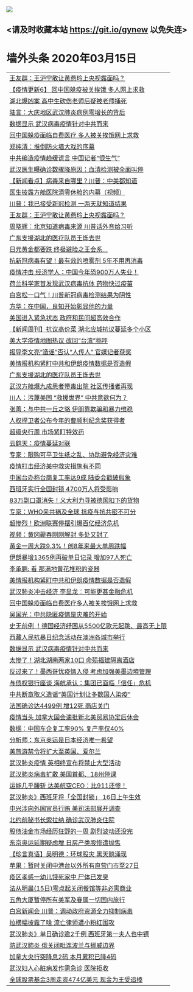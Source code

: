 
<tr>
  <td align=center><img src="https://cdn.jsdelivr.net/gh/gyoupiodf/im1/%E5%BE%AE%E4%BF%A1%E8%AF%B4%E6%98%8E4.jpg" /></td>  
</tr>

## <请及时收藏本站 https://git.io/gynew 以免失连> </a>
# 墙外头条 2020年03月15日</a>

<table>

<tr><td colspan="2" align="left"><a href="https://xball.casa/oo.aspx?name=c1143531&key=eqxowaguscvmxdgc&from=gy">王友群：王沪宁敢让黄燕玲上央视露面吗？</a></td></tr>
<tr><td colspan="2" align="left"><a href="https://xball.casa/oo.aspx?name=c1141344&key=eqxowaguscvmxdgc&from=gy">【疫情更新6】 回中国躲疫被关挨饿 多人网上求救</a></td></tr>
<tr><td colspan="2" align="left"><a href="https://xball.casa/oo.aspx?name=c1143513&key=eqxowaguscvmxdgc&from=gy">湖北爆凶案 高中生砍伤老师后疑被老师捅死</a></td></tr>
<tr><td colspan="2" align="left"><a href="https://xball.casa/oo.aspx?name=c1143527&key=eqxowaguscvmxdgc&from=gy">陆言：大庆地区武汉肺炎病例零增长的背后</a></td></tr>
<tr><td colspan="2" align="left"><a href="https://xball.casa/oo.aspx?name=c1143539&key=eqxowaguscvmxdgc&from=gy">数据显示 武汉病毒疫情针对中共而来</a></td></tr>
<tr><td colspan="2" align="left"><a href="https://xball.casa/oo.aspx?name=c1143530&key=eqxowaguscvmxdgc&from=gy">回中国躲疫面临自费医疗 多人被关挨饿网上求救</a></td></tr>
<tr><td colspan="2" align="left"><a href="https://xball.casa/oo.aspx?name=c1143528&key=eqxowaguscvmxdgc&from=gy">郑纯清：推倒防火墙大戏的序幕</a></td></tr>
<tr><td colspan="2" align="left"><a href="https://xball.casa/oo.aspx?name=c1143499&key=eqxowaguscvmxdgc&from=gy">中共编造疫情趋缓谎言 中国记者“很生气”</a></td></tr>
<tr><td colspan="2" align="left"><a href="https://xball.casa/oo.aspx?name=c1143552&key=eqxowaguscvmxdgc&from=gy">武汉医生曝确诊数骤降原因：血清检测被全面叫停</a></td></tr>
<tr><td colspan="2" align="left"><a href="https://xball.casa/oo.aspx?name=c1143537&key=eqxowaguscvmxdgc&from=gy">【新闻看点】病毒来自哪里？川普：中美都知道</a></td></tr>
<tr><td colspan="2" align="left"><a href="https://xball.casa/oo.aspx?name=c1143561&key=eqxowaguscvmxdgc&from=gy">医生披露方舱医院清零休舱的内幕（视频）</a></td></tr>
<tr><td colspan="2" align="left"><a href="https://xball.casa/oo.aspx?name=c1143519&key=eqxowaguscvmxdgc&from=gy">川普：我已接受新冠检测 一两天就知道结果</a></td></tr>
<tr><td colspan="2" align="left"><a href="https://xball.casa/oo.aspx?name=c1143526&key=eqxowaguscvmxdgc&from=gy">王友群：王沪宁敢让黄燕玲上央视露面吗？</a></td></tr>
<tr><td colspan="2" align="left"><a href="https://xball.casa/oo.aspx?name=c1143559&key=eqxowaguscvmxdgc&from=gy">周晓辉：北京知道病毒来源 川普话外音给习听</a></td></tr>
<tr><td colspan="2" align="left"><a href="https://xball.casa/oo.aspx?name=c1143516&key=eqxowaguscvmxdgc&from=gy">广东支援湖北的医疗队员王烁去世</a></td></tr>
<tr><td colspan="2" align="left"><a href="https://xball.casa/oo.aspx?name=c1143524&key=eqxowaguscvmxdgc&from=gy">日元黄金都要跌 终极避险之王会系…</a></td></tr>
<tr><td colspan="2" align="left"><a href="https://xball.casa/oo.aspx?name=c1143566&key=eqxowaguscvmxdgc&from=gy">抗新冠病毒有望！最有效的喷雾剂 5年不用再消毒</a></td></tr>
<tr><td colspan="2" align="left"><a href="https://xball.casa/oo.aspx?name=c1143496&key=eqxowaguscvmxdgc&from=gy">疫情冲击 经济学人：中国今年恐900万人失业！</a></td></tr>
<tr><td colspan="2" align="left"><a href="https://xball.casa/oo.aspx?name=c1143557&key=eqxowaguscvmxdgc&from=gy">荷兰科学家首发现武汉病毒抗体 药物快过疫苗</a></td></tr>
<tr><td colspan="2" align="left"><a href="https://xball.casa/oo.aspx?name=c1143565&key=eqxowaguscvmxdgc&from=gy">白宫松一口气！川普新冠病毒检测结果为阴性</a></td></tr>
<tr><td colspan="2" align="left"><a href="https://xball.casa/oo.aspx?name=c1143560&key=eqxowaguscvmxdgc&from=gy">方华：在中国，良知开始彰显他的力量</a></td></tr>
<tr><td colspan="2" align="left"><a href="https://xball.casa/oo.aspx?name=c1143522&key=eqxowaguscvmxdgc&from=gy">美国进入紧急状态 政府和民间超高效合作</a></td></tr>
<tr><td colspan="2" align="left"><a href="https://xball.casa/oo.aspx?name=c1143558&key=eqxowaguscvmxdgc&from=gy">【新闻周刊】抗议高价菜 湖北应城抗议蔓延多个小区</a></td></tr>
<tr><td colspan="2" align="left"><a href="https://xball.casa/oo.aspx?name=c1143550&key=eqxowaguscvmxdgc&from=gy">美大学疫情地图热议 改回“台湾”称呼</a></td></tr>
<tr><td colspan="2" align="left"><a href="https://xball.casa/oo.aspx?name=c1143529&key=eqxowaguscvmxdgc&from=gy">报导李文亮“造谣”否认“人传人” 官媒记者获奖</a></td></tr>
<tr><td colspan="2" align="left"><a href="https://xball.casa/oo.aspx?name=c1143567&key=eqxowaguscvmxdgc&from=gy">美情报机构紧盯中共和伊朗疫情数据是否造假</a></td></tr>
<tr><td colspan="2" align="left"><a href="https://xball.casa/oo.aspx?name=c1143500&key=eqxowaguscvmxdgc&from=gy">广东支援湖北的医疗队员王烁去世</a></td></tr>
<tr><td colspan="2" align="left"><a href="https://xball.casa/oo.aspx?name=c1143554&key=eqxowaguscvmxdgc&from=gy">武汉方舱爆九成患者带毒出院 社区传播者再现</a></td></tr>
<tr><td colspan="2" align="left"><a href="https://xball.casa/oo.aspx?name=c1143562&key=eqxowaguscvmxdgc&from=gy">川人：污蔑美国 “救援世界” 中共意欲何为？</a></td></tr>
<tr><td colspan="2" align="left"><a href="https://xball.casa/oo.aspx?name=c1143551&key=eqxowaguscvmxdgc&from=gy">张菁：与中共一丘之貉 伊朗靠欺骗和暴力维稳</a></td></tr>
<tr><td colspan="2" align="left"><a href="https://xball.casa/oo.aspx?name=c1143538&key=eqxowaguscvmxdgc&from=gy">人权捍卫者公布今年的曹顺利纪念奖获得者</a></td></tr>
<tr><td colspan="2" align="left"><a href="https://xball.casa/oo.aspx?name=c1143498&key=eqxowaguscvmxdgc&from=gy">超级央行周 市场紧盯特效药</a></td></tr>
<tr><td colspan="2" align="left"><a href="https://xball.casa/oo.aspx?name=c1143523&key=eqxowaguscvmxdgc&from=gy">云鹤天：疫情蔓延对联</a></td></tr>
<tr><td colspan="2" align="left"><a href="https://xball.casa/oo.aspx?name=c1143497&key=eqxowaguscvmxdgc&from=gy">专家：限购可平卫生纸之乱、协助避免经济灾难</a></td></tr>
<tr><td colspan="2" align="left"><a href="https://xball.casa/oo.aspx?name=c1143570&key=eqxowaguscvmxdgc&from=gy">疫情打击经济美中救灾措施有不同</a></td></tr>
<tr><td colspan="2" align="left"><a href="https://xball.casa/oo.aspx?name=c1143506&key=eqxowaguscvmxdgc&from=gy">中国台办称台商复工率达9成 陆委会戳破假象</a></td></tr>
<tr><td colspan="2" align="left"><a href="https://xball.casa/oo.aspx?name=c1143540&key=eqxowaguscvmxdgc&from=gy">西班牙实行全国封锁 4700万人将受影响</a></td></tr>
<tr><td colspan="2" align="left"><a href="https://xball.casa/oo.aspx?name=c1143507&key=eqxowaguscvmxdgc&from=gy">83万副口罩消失！义大利力寻被德国扣下的货物</a></td></tr>
<tr><td colspan="2" align="left"><a href="https://xball.casa/oo.aspx?name=c1143555&key=eqxowaguscvmxdgc&from=gy">专家：WHO亲共祸及全球 抗疫与抗共密不可分</a></td></tr>
<tr><td colspan="2" align="left"><a href="https://xball.casa/oo.aspx?name=c1143525&key=eqxowaguscvmxdgc&from=gy">超惨烈！欧洲联赛停摆引爆百亿经济危机</a></td></tr>
<tr><td colspan="2" align="left"><a href="https://xball.casa/oo.aspx?name=c1143571&key=eqxowaguscvmxdgc&from=gy">视频：黄冈蕲春刚刚解封 多处又封了</a></td></tr>
<tr><td colspan="2" align="left"><a href="https://xball.casa/oo.aspx?name=c1143488&key=eqxowaguscvmxdgc&from=gy">黄金一周大跌9.3%！创8年来最大单周跌幅</a></td></tr>
<tr><td colspan="2" align="left"><a href="https://xball.casa/oo.aspx?name=c1143504&key=eqxowaguscvmxdgc&from=gy">伊朗暴增1365例再破单日记录 增加97人死亡</a></td></tr>
<tr><td colspan="2" align="left"><a href="https://xball.casa/oo.aspx?name=c1143583&key=eqxowaguscvmxdgc&from=gy">李承鹏: 看 那满地黄花堆积的瓷器</a></td></tr>
<tr><td colspan="2" align="left"><a href="https://xball.casa/oo.aspx?name=c1143556&key=eqxowaguscvmxdgc&from=gy">美情报机构紧盯中共和伊朗疫情数据是否造假</a></td></tr>
<tr><td colspan="2" align="left"><a href="https://xball.casa/oo.aspx?name=c1143490&key=eqxowaguscvmxdgc&from=gy">武汉肺炎冲击经济 李显龙：可能更甚金融危机</a></td></tr>
<tr><td colspan="2" align="left"><a href="https://xball.casa/oo.aspx?name=c1143578&key=eqxowaguscvmxdgc&from=gy">回中国躲疫面临自费医疗多人被关挨饿网上求救</a></td></tr>
<tr><td colspan="2" align="left"><a href="https://xball.casa/oo.aspx?name=c1143581&key=eqxowaguscvmxdgc&from=gy">吴国光：中共隐匿疫情是灾难的开始</a></td></tr>
<tr><td colspan="2" align="left"><a href="https://xball.casa/oo.aspx?name=c1143489&key=eqxowaguscvmxdgc&from=gy">史无前例 ！德国经济纾困从5500亿欧元起跳、最高无上限</a></td></tr>
<tr><td colspan="2" align="left"><a href="https://xball.casa/oo.aspx?name=c1143564&key=eqxowaguscvmxdgc&from=gy">西藏人民抗暴日纪念活动在澳洲各城市举行</a></td></tr>
<tr><td colspan="2" align="left"><a href="https://xball.casa/oo.aspx?name=c1143576&key=eqxowaguscvmxdgc&from=gy">数据显示 武汉病毒疫情针对中共而来</a></td></tr>
<tr><td colspan="2" align="left"><a href="https://xball.casa/oo.aspx?name=c1143580&key=eqxowaguscvmxdgc&from=gy">太惨了！湖北湖南两家10口 命殒福建隔离酒店</a></td></tr>
<tr><td colspan="2" align="left"><a href="https://xball.casa/oo.aspx?name=c1143509&key=eqxowaguscvmxdgc&from=gy">反过来了！墨西哥忧疫情入侵 考虑加强美墨边境管理</a></td></tr>
<tr><td colspan="2" align="left"><a href="https://xball.casa/oo.aspx?name=c1143492&key=eqxowaguscvmxdgc&from=gy">与债权银行座谈 海航承认：集团已面临「信任」危机</a></td></tr>
<tr><td colspan="2" align="left"><a href="https://xball.casa/oo.aspx?name=c1143574&key=eqxowaguscvmxdgc&from=gy">中共断章取义造谣“英国计划让多数国人染疫”</a></td></tr>
<tr><td colspan="2" align="left"><a href="https://xball.casa/oo.aspx?name=c1143549&key=eqxowaguscvmxdgc&from=gy">法国确诊达4499例 增12死 商店关门</a></td></tr>
<tr><td colspan="2" align="left"><a href="https://xball.casa/oo.aspx?name=c1143532&key=eqxowaguscvmxdgc&from=gy">疫情当头 加拿大国会速批新北美贸易协定后休会</a></td></tr>
<tr><td colspan="2" align="left"><a href="https://xball.casa/oo.aspx?name=c1143517&key=eqxowaguscvmxdgc&from=gy">数据：中国车企复工率90% 复产率仅40%</a></td></tr>
<tr><td colspan="2" align="left"><a href="https://xball.casa/oo.aspx?name=c1143494&key=eqxowaguscvmxdgc&from=gy">分析师：东京奥运是日本经济唯一希望</a></td></tr>
<tr><td colspan="2" align="left"><a href="https://xball.casa/oo.aspx?name=c1143518&key=eqxowaguscvmxdgc&from=gy">美旅游禁令将扩大至英国、爱尔兰</a></td></tr>
<tr><td colspan="2" align="left"><a href="https://xball.casa/oo.aspx?name=c1143511&key=eqxowaguscvmxdgc&from=gy">武汉肺炎疫情 英相终宣布将禁止大型活动</a></td></tr>
<tr><td colspan="2" align="left"><a href="https://xball.casa/oo.aspx?name=c1143510&key=eqxowaguscvmxdgc&from=gy">武汉肺炎病毒扩散 美国首都、18州停课</a></td></tr>
<tr><td colspan="2" align="left"><a href="https://xball.casa/oo.aspx?name=c1143491&key=eqxowaguscvmxdgc&from=gy">运能几乎腰斩 达美航空CEO：比911还惨！</a></td></tr>
<tr><td colspan="2" align="left"><a href="https://xball.casa/oo.aspx?name=c1143505&key=eqxowaguscvmxdgc&from=gy">武汉肺炎》西班牙将「全国封锁」 16日上午生效</a></td></tr>
<tr><td colspan="2" align="left"><a href="https://xball.casa/oo.aspx?name=c1143579&key=eqxowaguscvmxdgc&from=gy">中兴涉向外国官员行贿 美司法部展开调查</a></td></tr>
<tr><td colspan="2" align="left"><a href="https://xball.casa/oo.aspx?name=c1143501&key=eqxowaguscvmxdgc&from=gy">北约前秘书长索拉纳 确诊武汉肺炎住院</a></td></tr>
<tr><td colspan="2" align="left"><a href="https://xball.casa/oo.aspx?name=c1143502&key=eqxowaguscvmxdgc&from=gy">股债油金市场经历狂野的一周 剧烈波动还没完</a></td></tr>
<tr><td colspan="2" align="left"><a href="https://xball.casa/oo.aspx?name=c1143568&key=eqxowaguscvmxdgc&from=gy">东京奥运延期疑虑增 日房产类股惨遭抛售</a></td></tr>
<tr><td colspan="2" align="left"><a href="https://xball.casa/oo.aspx?name=c1143553&key=eqxowaguscvmxdgc&from=gy">【珍言真语】吴明德：环球股灾 黑天鹅涌现</a></td></tr>
<tr><td colspan="2" align="left"><a href="https://xball.casa/oo.aspx?name=c1143493&key=eqxowaguscvmxdgc&from=gy">苹果：暂时关闭中港台以外所有直营门市至27日</a></td></tr>
<tr><td colspan="2" align="left"><a href="https://xball.casa/oo.aspx?name=c1143572&key=eqxowaguscvmxdgc&from=gy">疫区孝感一幼儿饿死家中 尸体已发臭</a></td></tr>
<tr><td colspan="2" align="left"><a href="https://xball.casa/oo.aspx?name=c1143563&key=eqxowaguscvmxdgc&from=gy">法从明晨(15日)零点起关闭餐馆等非必需商业</a></td></tr>
<tr><td colspan="2" align="left"><a href="https://xball.casa/oo.aspx?name=c1143508&key=eqxowaguscvmxdgc&from=gy">五角大厦暂停所有美军及眷属一切国内旅行</a></td></tr>
<tr><td colspan="2" align="left"><a href="https://xball.casa/oo.aspx?name=c1143515&key=eqxowaguscvmxdgc&from=gy">白宫新闻会 川普：调动政府资源全力抑制病毒</a></td></tr>
<tr><td colspan="2" align="left"><a href="https://xball.casa/oo.aspx?name=c1143575&key=eqxowaguscvmxdgc&from=gy">拉横幅披露了啥 流亡律师遭小粉红围攻</a></td></tr>
<tr><td colspan="2" align="left"><a href="https://xball.casa/oo.aspx?name=c1143577&key=eqxowaguscvmxdgc&from=gy">武汉肺炎》单日确诊逾2千例 西班牙第一夫人也中镖</a></td></tr>
<tr><td colspan="2" align="left"><a href="https://xball.casa/oo.aspx?name=c1143503&key=eqxowaguscvmxdgc&from=gy">防武汉肺炎 俄关闭毗连波兰与挪威边界</a></td></tr>
<tr><td colspan="2" align="left"><a href="https://xball.casa/oo.aspx?name=c1143495&key=eqxowaguscvmxdgc&from=gy">加拿大央行突降息2码 本月累积已降4码</a></td></tr>
<tr><td colspan="2" align="left"><a href="https://xball.casa/oo.aspx?name=c1143573&key=eqxowaguscvmxdgc&from=gy">武汉妇人心脏病发作需急诊 医院拒收</a></td></tr>
<tr><td colspan="2" align="left"><a href="https://xball.casa/oo.aspx?name=c1143569&key=eqxowaguscvmxdgc&from=gy">全球股票基金3周走资474亿美元 现金为王受追捧</a></td></tr>

</table>
